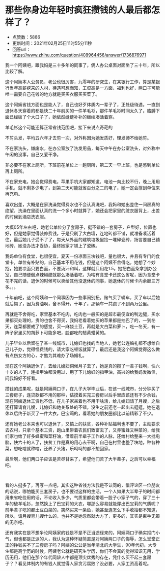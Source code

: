 # 那些你身边年轻时疯狂攒钱的人最后都怎样了？
- 点赞数：5886
- 更新时间：2021年02月25日11时55分11秒
- 回答url：https://www.zhihu.com/question/408964456/answer/1736876971
<body>
 <p data-pid="AdKsaOZJ">我一个阿姨吧，跟我妈是三十多年的同事了，俩人办公桌面对面坐了三十年，所以比较了解。</p>
 <p data-pid="ys933Q9p">这个阿姨本人公务员，老公也很厉害，九零年的研究生，在某银行工作，算是某银行当年高薪挖来的人材，待遇可想而知，工资高是一方面，福利也好，两口子可能唯一需要自己花钱的地方就是买买衣服买买菜了。</p>
 <p data-pid="XUbe36nb">这个阿姨省钱方面也是能人了，自己也好歹体质内一辈子了，正处级待遇，一直到退休冬天穿着的都是快二十年前买的一件羊毛衫，那件羊毛衫时间太久了，胳膊下面已经破了个大口子了，她依然缝缝补补的继续凑活着穿。</p>
 <p data-pid="p5Q-it9m">羊毛衫这个可能还算正常省钱范围吧，接下来说点奇葩的</p>
 <p data-pid="oIKhAVNj">不剪头发，平均五六年才去剪一次，对外称因为她发质好，理发师不给她剪。</p>
 <p data-pid="QVVB6plQ">不在家洗头，嫌废水，在办公室放了洗发用品，每天中午在办公室洗头，对外称中午闲的没事，自己又爱干净。</p>
 <p data-pid="8ysAjWyu">非必要不在家上厕所，下班前在单位上一趟厕所，第二天一早上班，也是憋到单位再上厕所。</p>
 <p data-pid="81Qv2Naj">不在家充电，她会觉得费电，苹果手机大家都知道，电池一向比较不行，晚上用用手机，就不剩多少电了，到第二天可能就省百分之二的电了，她一定会撑到单位来再充电。</p>
 <p data-pid="TtmgnVEJ">喜欢出差，大概是在家洗澡觉得费水也不会认真洗吧，我妈和她出差住一间房真的绝望，洗澡在里面认真的洗一个多小时就算了，她还会把家里的脏衣服背上，出差的时候到酒店洗衣服。</p>
 <p data-pid="i7SG0dlI">大概05年左右吧，她老公单位分了套房子，挺不错的一套房子，户型好，位置也好，但是她家觉得装修费钱，于是只刷了大白墙，连地砖都不铺，就准备凑活着住，最后她儿子受不了了，每天从外面的建筑垃圾里捡一堆碎瓷砖，扬言要自己铺地砖，她没办法才妥协，最终她家才铺上了瓷砖。</p>
 <p data-pid="uv_Iq4p7">我妈单位有食堂，也很便宜，夏天一份凉面三块钱吧，量也很大，并且有专门的食堂卡，单位有补贴的，自己基本不用花钱，但是这个阿姨不舍得吃，她想了个妙招，她要凉面只要白面，不要汤汁和料，这样就只用花1.5，她把白面条拿到办公室，自己随便倒点辣椒醋就那么凑活着吃，为啥有食堂卡还这么省呢，因为食堂卡花不完的话，退休的时候可以卖给其他没退休的同事，她退休的时候卡内余额三万多。。。</p>
 <p data-pid="fVMuV1BX">十年前吧，这个阿姨和一个同事因为一些事闹别扭，赌气买了辆车，买了车以后她就后悔了，因为费油啊，舍不得开，十年了，那辆车一共跑了不到两万公里。</p>
 <p data-pid="EcVlpleF">再就是不舍得吃，家里基本不吃肉，吃肉也一般买的是超市最便宜的鸭边腿，买水果都买处理的，贵的也舍不得买，我妈老看着她买的苹果都是抽巴了的，一到冬天，连菜都要戒了的感觉，买一麻袋土豆，再就是大白菜和萝卜，吃一冬天，有一阵子家里买的胡萝卜可能多吧，脸都吃的蜡黄蜡黄的。</p>
 <p data-pid="NbZL-rRV">儿子毕业以后留在了某一线城市，儿媳妇也找的当地人，她老公连婚礼都不想给自己儿子办，觉得怪费钱的，请大家吃顿饭就算了，最后还是我这个阿姨觉得这么做有点伤女方的心，才勉为其难办了场婚礼。</p>
 <p data-pid="bawf8v8p">现在这个阿姨退休了，去给儿媳妇伺候月子去了，她是真的攒了一辈子钱啊，快六十岁的人了，连指甲油都没用过，用了下儿媳妇的指甲油，高兴的给我妈发微信，问我妈好不好看。</p>
 <p data-pid="UHkLCqzX">攒钱的成果呢，就是阿姨两口子，在儿子大学毕业后，在该一线城市，分分钟买了三套房子，连贷款都不用的那种，估摸着买完三套房以后手里应该还有不少余钱，现在阿姨退休工资也不低，在儿子家呆着也不用干啥活，给儿媳妇请了月嫂，之后还打算请育儿嫂，儿媳妇和她关系处的不错，没生之前还老一起出去逛逛，她在退休以后终于新买了一件大衣，巴宝莉的，看着她的朋友圈都比以前精彩了不少。</p>
 <p data-pid="l_E8VSZe">还有她老公本来也可以退休了，又搞上的扶贫，各种补贴福利也不要了，主动要求去农村，只拿个基本工资，跑山里带着农民们致富去了，又养蜜蜂又种菜的，给我们家也给了好多蜂蜜和菜籽油，借着前半辈子工作的人脉，还给村给整来一大批电脑，快六十的人了，扶贫工作是真的用心去干啊，自己在村里也整了块地，种各种菜，想吃啥就种啥，还养了头猪，乐呵呵的都不想回家。</p>
 <p data-pid="mG6YBjAx">最后啊，他们两口子应该是苦尽甘来了，希望他们苦了大半辈子，之后可以幸福吧。</p>
 <p class="ztext-empty-paragraph"><br></p>
 <p data-pid="RizMV8OD">看的人挺多了，再写一点吧，其实这种省钱方法我是不认同的，借评论区一位朋友的话说，哪怕能买三套房子，也不要过这样的生活，一个人如果大半辈子的时间都用来省吃俭用的话，不论收入多少，气质里都会带着一股子小家子气的，穿了三十年的破羊毛衫，忽然换上了巴宝莉的大衣，哪那么容易就能穿出巴宝莉的气质呢？前半辈子吃的都土豆白菜的，突然买来一条鱼，她甚至连怎么下手收拾都不知道，所以，请月嫂育儿嫂什么的，也并不是她忽然就大方了，更多的，其实是束手无策的无奈吧。</p>
 <p data-pid="9xoFH6b-">还有我实在是不想争论阿姨家的钱是不是不正当途径来的，阿姨两口子确实抠门小气，但也都是正派的人，我认为这种怀疑简直是对阿姨两口子的侮辱，怎么堂堂正正的挣钱买不了三套房子吗？阿姨的公公是当年清北的大学生，90年代初，大专生都是高学历的时候，阿姨老公就是研究生学历，你们不会真的觉得知识无用，学历无用，他们在那个年代同龄人中都是顶尖优秀的存在，凭什么买不起三套房子？？看见体制内的有钱人就觉得人家贪污腐败？没必要，人家工资高着呢。</p>
</body>